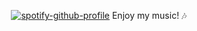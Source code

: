 <div align="center">

[![spotify-github-profile](https://spotify-github-profile.kittinanx.com/api/view?uid=1124068400&cover_image=true&theme=default&show_offline=false&background_color=121212&interchange=false)](https://github.com/kittinan/spotify-github-profile)
Enjoy my music! 🎶
</div>

